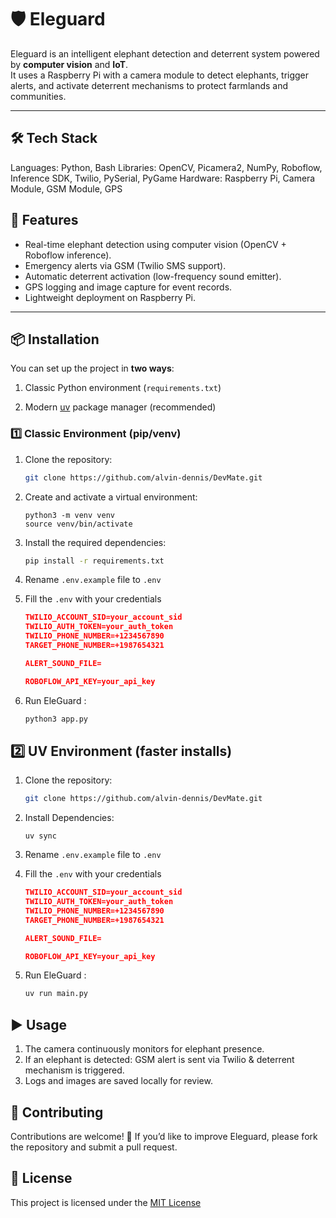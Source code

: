 # 🛡️ Eleguard

Eleguard is an intelligent elephant detection and deterrent system powered by **computer vision** and **IoT**.  
It uses a Raspberry Pi with a camera module to detect elephants, trigger alerts, and activate deterrent mechanisms to protect farmlands and communities.

---

## 🛠️ Tech Stack

Languages: Python, Bash
Libraries: OpenCV, Picamera2, NumPy, Roboflow, Inference SDK, Twilio, PySerial, PyGame
Hardware: Raspberry Pi, Camera Module, GSM Module, GPS

## 🚀 Features

- Real-time elephant detection using computer vision (OpenCV + Roboflow inference).
- Emergency alerts via GSM (Twilio SMS support).
- Automatic deterrent activation (low-frequency sound emitter).
- GPS logging and image capture for event records.
- Lightweight deployment on Raspberry Pi.

---

## 📦 Installation

You can set up the project in **two ways**:  

1. Classic Python environment (`requirements.txt`)  

2. Modern [uv](https://github.com/astral-sh/uv) package manager (recommended)

### 1️⃣ Classic Environment (pip/venv)

1. Clone the repository:

    ```bash
    git clone https://github.com/alvin-dennis/DevMate.git
    ```

2. Create and activate a virtual environment:

    ```shell
    python3 -m venv venv
    source venv/bin/activate
    ```

3. Install the required dependencies:

    ```bash
    pip install -r requirements.txt
    ```

4. Rename `.env.example` file to `.env`
5. Fill the `.env` with your credentials

    ```json
    TWILIO_ACCOUNT_SID=your_account_sid
    TWILIO_AUTH_TOKEN=your_auth_token
    TWILIO_PHONE_NUMBER=+1234567890
    TARGET_PHONE_NUMBER=+1987654321

    ALERT_SOUND_FILE=

    ROBOFLOW_API_KEY=your_api_key
    ```

6. Run EleGuard :

    ```bash
    python3 app.py
    ```

## 2️⃣ UV Environment (faster installs)

1. Clone the repository:

    ```bash
    git clone https://github.com/alvin-dennis/DevMate.git
    ```

2. Install Dependencies:

    ```shell
    uv sync
    ```

3. Rename `.env.example` file to `.env`
4. Fill the `.env` with your credentials

    ```json
    TWILIO_ACCOUNT_SID=your_account_sid
    TWILIO_AUTH_TOKEN=your_auth_token
    TWILIO_PHONE_NUMBER=+1234567890
    TARGET_PHONE_NUMBER=+1987654321

    ALERT_SOUND_FILE=

    ROBOFLOW_API_KEY=your_api_key
    ```

5. Run EleGuard :

    ```bash
    uv run main.py
    ```

## ▶️ Usage

1. The camera continuously monitors for elephant presence.
2. If an elephant is detected: GSM alert is sent via Twilio & deterrent mechanism is triggered.
3. Logs and images are saved locally for review.

## 🤝 Contributing

Contributions are welcome! 🎉
If you’d like to improve Eleguard, please fork the repository and submit a pull request.

## 📜 License

This project is licensed under the [MIT License](https://github.com/alvin-dennis/EleGuard/blob/main/LICENSE)